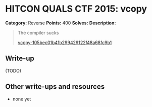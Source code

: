 # HITCON QUALS CTF 2015: vcopy

**Category:** Reverse
**Points:** 400
**Solves:** 
**Description:**

> The compiler sucks
> 
> [vcopy-105bec01b41b299429122f48a68fc9b1](vcopy-105bec01b41b299429122f48a68fc9b1)


## Write-up

(TODO)

## Other write-ups and resources

* none yet
